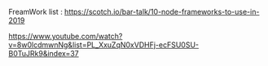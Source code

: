 FreamWork list : 
https://scotch.io/bar-talk/10-node-frameworks-to-use-in-2019



https://www.youtube.com/watch?v=8w0lcdmwnNg&list=PL_XxuZqN0xVDHFj-ecFSU0SU-B0TuJRk9&index=37